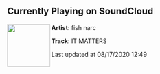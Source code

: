 ## Currently Playing on SoundCloud

[<img align="left" width="100" src="https://i1.sndcdn.com/artworks-Fv3lqBTplMUd-0-t50x50.jpg">](https://soundcloud.com/fish_narc/it-matters?in=fish_narc/sets/wildfire-87541594)

**Artist**: fish narc 

**Track**: IT MATTERS

Last updated at 08/17/2020 12:49
